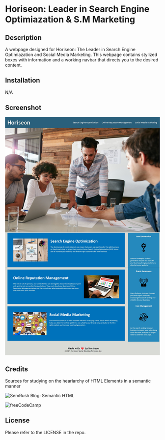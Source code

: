 # Horiseon: Leader in Search Engine Optimiazation & S.M Marketing

## Description

A webpage designed for Horiseon: The Leader in Search Engine Optimiazation and Social Media Marketing.
This webpage contains stylized boxes with information and a working navbar that directs you to the desired content.

## Installation

N/A

## Screenshot

![Screenshot of Webpage](Develop/assets/images/SEO-preview.jpeg)


## Credits

Sources for studying on the heariarchy of HTML Elements in a semantic manner

![SemRush Blog: Semantic HTML](https://www.semrush.com/blog/semantic-html5-guide/)

![freeCodeCamp](https://www.freecodecamp.org/news/semantic-html5-elements/#:~:text=Semantic%20HTML%20elements%20are%20those,content%20that%20is%20inside%20them.)


## License

Please refer to the LICENSE in the repo.


